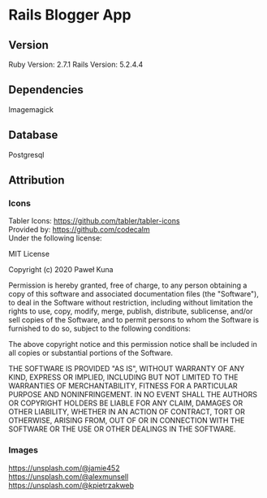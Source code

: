 # Rails Blogger App

## Version
Ruby Version: 2.7.1
Rails Version: 5.2.4.4

## Dependencies
Imagemagick

## Database
Postgresql

## Attribution
### Icons
Tabler Icons: https://github.com/tabler/tabler-icons  
Provided by: https://github.com/codecalm  
Under the following license:  

MIT License

Copyright (c) 2020 Paweł Kuna

Permission is hereby granted, free of charge, to any person obtaining a copy
of this software and associated documentation files (the "Software"), to deal
in the Software without restriction, including without limitation the rights
to use, copy, modify, merge, publish, distribute, sublicense, and/or sell
copies of the Software, and to permit persons to whom the Software is
furnished to do so, subject to the following conditions:

The above copyright notice and this permission notice shall be included in all
copies or substantial portions of the Software.

THE SOFTWARE IS PROVIDED "AS IS", WITHOUT WARRANTY OF ANY KIND, EXPRESS OR
IMPLIED, INCLUDING BUT NOT LIMITED TO THE WARRANTIES OF MERCHANTABILITY,
FITNESS FOR A PARTICULAR PURPOSE AND NONINFRINGEMENT. IN NO EVENT SHALL THE
AUTHORS OR COPYRIGHT HOLDERS BE LIABLE FOR ANY CLAIM, DAMAGES OR OTHER
LIABILITY, WHETHER IN AN ACTION OF CONTRACT, TORT OR OTHERWISE, ARISING FROM,
OUT OF OR IN CONNECTION WITH THE SOFTWARE OR THE USE OR OTHER DEALINGS IN THE
SOFTWARE.

### Images
https://unsplash.com/@jamie452  
https://unsplash.com/@alexmunsell  
https://unsplash.com/@kpietrzakweb
